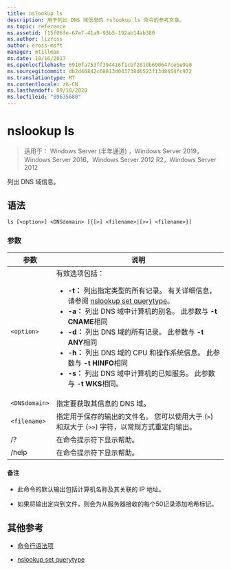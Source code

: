 ```yaml
---
title: nslookup ls
description: 用于列出 DNS 域信息的 nslookup ls 命令的参考文章。
ms.topic: reference
ms.assetid: f15f06fe-67e7-41a9-93b5-192ab14ab380
ms.author: lizross
author: eross-msft
manager: mtillman
ms.date: 10/16/2017
ms.openlocfilehash: 6910fa753ff394416f1cbf201db690647cebe9a0
ms.sourcegitcommit: db2d46842c68813d043738d6523f13d8454fc972
ms.translationtype: MT
ms.contentlocale: zh-CN
ms.lasthandoff: 09/10/2020
ms.locfileid: "89635680"
---
```

# <a name="nslookup-ls"></a>nslookup ls

> 适用于： Windows Server (半年通道) ，Windows Server 2019，Windows Server 2016，Windows Server 2012 R2，Windows Server 2012

列出 DNS 域信息。

## <a name="syntax"></a>语法

```
ls [<option>] <DNSdomain> [{[>] <filename>|[>>] <filename>}]
```

### <a name="parameters"></a>参数

| 参数 | 说明 |
| --------- | ----------- |
| `<option>` | 有效选项包括：<ul><li>**-t：** 列出指定类型的所有记录。 有关详细信息，请参阅 [nslookup set querytype](nslookup-set-querytype.md)。</li><li>**-a：** 列出 DNS 域中计算机的别名。 此参数与 **-t CNAME**相同</li><li>**-d：** 列出 DNS 域的所有记录。 此参数与 **-t ANY**相同</li><li>**-h：** 列出 DNS 域的 CPU 和操作系统信息。 此参数与 **-t HINFO**相同</li><li>**-s：** 列出 DNS 域中计算机的已知服务。 此参数与 **-t WKS**相同。 |
| `<DNSdomain>` | 指定要获取其信息的 DNS 域。 |
| `<filename>` | 指定用于保存的输出的文件名。 您可以使用大于 (`>`) 和双大于 (`>>`) 字符，以常规方式重定向输出。 |
| /? | 在命令提示符下显示帮助。 |
| /help | 在命令提示符下显示帮助。 |

#### <a name="remarks"></a>备注

- 此命令的默认输出包括计算机名称及其关联的 IP 地址。

- 如果将输出定向到文件，则会为从服务器接收的每个50记录添加哈希标记。

## <a name="additional-references"></a>其他参考

- [命令行语法项](command-line-syntax-key.md)

- [nslookup set querytype](nslookup-set-querytype.md)
